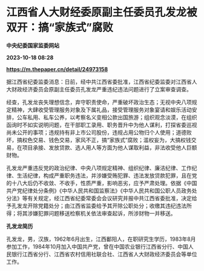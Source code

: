 # 江西省人大财经委原副主任委员孔发龙被双开：搞“家族式”腐败
**中央纪委国家监委网站**

**2023-10-18 08:28**

**https://m.thepaper.cn/detail/24973158**

据江西省纪委监委消息：日前，经中共江西省委批准，江西省纪委监委对江西省人大财政经济委员会原副主任委员孔发龙严重违纪违法问题进行了立案审查调查。

经查，孔发龙丧失理想信念，弃守职责使命，严重破坏政治生态；无视中央八项规定精神，大肆收受管理服务对象及下属礼品，接受管理服务对象宴请和娱乐活动安排，公车私用、私车公养，以考察名义变相公款出国旅游；组织观念淡漠，在组织函询时不如实说明问题，在干部职工录用、职务晋升中为他人谋利，打探省委巡视尚未公开的事项；违规持有非上市公司股份，违规占用公物归个人使用；道德败坏，搞权色交易、钱色交易，家风不正，搞“家族式”腐败；滥权妄为，大搞权钱交易，在项目承接、发放贷款、选人用人等方面为他人谋取利益，非法收受他人巨额财物。

孔发龙严重违反党的政治纪律、中央八项规定精神、组织纪律、廉洁纪律、工作纪律、生活纪律，构成严重职务违法，并涉嫌受贿犯罪、违法发放贷款犯罪，且在党的十八大后仍不收敛、不收手，性质严重，影响恶劣，应予严肃处理。依据《中国共产党纪律处分条例》《中华人民共和国监察法》《中华人民共和国公职人员政务处分法》等有关规定，经江西省纪委常委会会议研究并报中共江西省委批准，决定给予孔发龙开除党籍处分；由江西省监委给予其开除公职处分；收缴其违纪违法所得；将其涉嫌犯罪问题移送检察机关依法审查起诉，所涉财物一并移送。

**孔发龙简历**

孔发龙，男，汉族，1962年6月出生，江西鄱阳人，在职研究生学历，1983年8月参加工作，1984年10月加入中国共产党，曾在中国农业银行江西省分行、中国人民银行江西省分行、江西省农村信用社联合社、江西省人大财政经济委员会等单位工作。